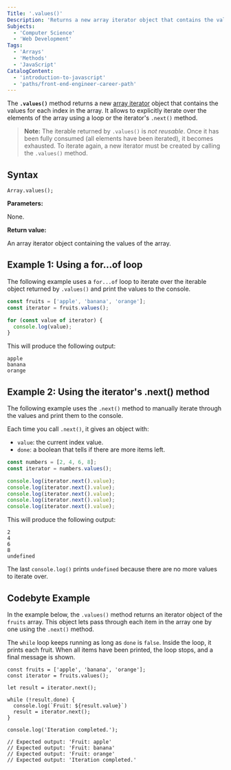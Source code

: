```yaml
---
Title: '.values()'
Description: 'Returns a new array iterator object that contains the values for each index in the array.'
Subjects:
  - 'Computer Science'
  - 'Web Development'
Tags:
  - 'Arrays'
  - 'Methods'
  - 'JavaScript'
CatalogContent:
  - 'introduction-to-javascript'
  - 'paths/front-end-engineer-career-path'
---
```


The **`.values()`** method returns a new [array iterator](https://www.codecademy.com/resources/docs/javascript/iterators) object that contains the values for each index in the array. It allows to explicitly iterate over the elements of the array using a loop or the iterator's `.next()` method.

> **Note:** The iterable returned by `.values()` is _not reusable_. Once it has been fully consumed (all elements have been iterated), it becomes exhausted. To iterate again, a new iterator must be created by calling the `.values()` method.

## Syntax

```pseudo
Array.values();
```

**Parameters:**

None.

**Return value:**

An array iterator object containing the values of the array.

## Example 1: Using a for...of loop

The following example uses a `for...of` loop to iterate over the iterable object returned by `.values()` and print the values ​​to the console.

```js
const fruits = ['apple', 'banana', 'orange'];
const iterator = fruits.values();

for (const value of iterator) {
  console.log(value);
}
```

This will produce the following output:

```shell
apple
banana
orange
```

## Example 2: Using the iterator's .next() method

The following example uses the `.next()` method to manually iterate through the values ​​and print them to the console.

Each time you call `.next()`, it gives an object with:

- `value`: the current index value.
- `done`: a boolean that tells if there are more items left.

```js
const numbers = [2, 4, 6, 8];
const iterator = numbers.values();

console.log(iterator.next().value);
console.log(iterator.next().value);
console.log(iterator.next().value);
console.log(iterator.next().value);
console.log(iterator.next().value);
```

This will produce the following output:

```shell
2
4
6
8
undefined
```

The last `console.log()` prints `undefined` because there are no more values ​​to iterate over.

## Codebyte Example

In the example below, the `.values()` method returns an iterator object of the `fruits` array. This object lets pass through each item in the array one by one using the `.next()` method.

The `while` loop keeps running as long as `done` is `false`. Inside the loop, it prints each fruit. When all items have been printed, the loop stops, and a final message is shown.

```codebyte/js
const fruits = ['apple', 'banana', 'orange'];
const iterator = fruits.values();

let result = iterator.next();

while (!result.done) {
  console.log(`Fruit: ${result.value}`)
  result = iterator.next();
}

console.log('Iteration completed.');

// Expected output: 'Fruit: apple'
// Expected output: 'Fruit: banana'
// Expected output: 'Fruit: orange'
// Expected output: 'Iteration completed.'
```
